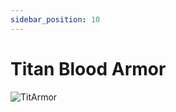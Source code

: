 ```yaml
---
sidebar_position: 10
---
```


# Titan Blood Armor

![TitArmor](https://vwiki.valorserver.com/api/item/picture/titan%20blood%20armor)
